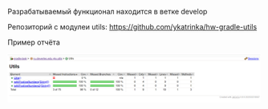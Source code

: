 Разрабатываемый функционал находится в ветке develop

Репозиторий с модулеи utils:
https://github.com/ykatrinka/hw-gradle-utils


Пример отчёта

![img.png](img.png)